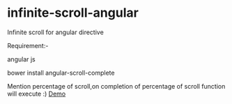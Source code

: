 infinite-scroll-angular
=======================


Infinite scroll for angular directive

Requirement:-

angular js

bower install angular-scroll-complete

Mention percentage of scroll,on completion of percentage of scroll function will execute :)
<a href="http://jsfiddle.net/U7Bz9/700/">Demo</a>
